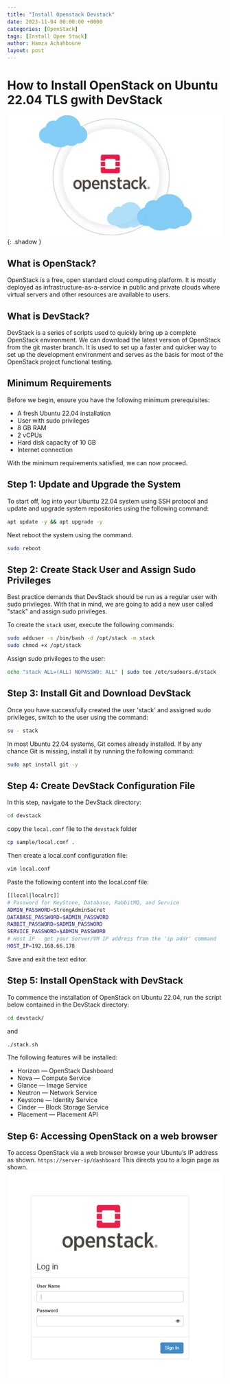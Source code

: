 ```yaml
---
title: "Install Openstack Devstack"
date: 2023-11-04 00:00:00 +0000
categories: [OpenStack]
tags: [Install Open Stack]    
author: Hamza Achahboune
layout: post
---
```

# How to Install OpenStack on Ubuntu 22.04 TLS gwith DevStack


![img-description](/assets/img/Blog/1.jpg){: .shadow }



## What is OpenStack?
OpenStack is a free, open standard cloud computing platform. It is mostly deployed as infrastructure-as-a-service in public and private clouds where virtual servers and other resources are available to users.

## What is DevStack?
DevStack is a series of scripts used to quickly bring up a complete OpenStack environment. We can download the latest version of OpenStack from the git master branch. It is used to set up a faster and quicker way to set up the development environment and serves as the basis for most of the OpenStack project functional testing.

## Minimum Requirements
Before we begin, ensure you have the following minimum prerequisites:

- A fresh Ubuntu 22.04 installation
- User with sudo privileges
- 8 GB RAM
- 2 vCPUs
- Hard disk capacity of 10 GB
- Internet connection

With the minimum requirements satisfied, we can now proceed.

## Step 1: Update and Upgrade the System

To start off, log into your Ubuntu 22.04 system using SSH protocol and update and upgrade system repositories using the following command:

```bash
apt update -y && apt upgrade -y
```
Next reboot the system using the command.

```bash
sudo reboot
```

## Step 2: Create Stack User and Assign Sudo Privileges

Best practice demands that DevStack should be run as a regular user with sudo privileges. With that in mind, we are going to add a new user called "stack" and assign sudo privileges.

To create the `stack` user, execute the following commands:

```bash
sudo adduser -s /bin/bash -d /opt/stack -m stack
sudo chmod +x /opt/stack
```

Assign sudo privileges to the user:

```bash
echo "stack ALL=(ALL) NOPASSWD: ALL" | sudo tee /etc/sudoers.d/stack
```

## Step 3: Install Git and Download DevStack

Once you have successfully created the user 'stack' and assigned sudo privileges, switch to the user using the command:

```bash
su - stack
```
In most Ubuntu 22.04 systems, Git comes already installed. If by any chance Git is missing, install it by running the following command:

```bash
sudo apt install git -y
```

## Step 4: Create DevStack Configuration File

In this step, navigate to the DevStack directory:

```bash
cd devstack
```
copy the `local.conf` file to the `devstack` folder

```bash
cp sample/local.conf .
```

Then create a local.conf configuration file:

```bash
vim local.conf
```
Paste the following content into the local.conf file:

```bash
[[local|localrc]]
# Password for KeyStone, Database, RabbitMQ, and Service
ADMIN_PASSWORD=StrongAdminSecret
DATABASE_PASSWORD=$ADMIN_PASSWORD
RABBIT_PASSWORD=$ADMIN_PASSWORD
SERVICE_PASSWORD=$ADMIN_PASSWORD
# Host IP - get your Server/VM IP address from the 'ip addr' command
HOST_IP=192.168.66.178
```
Save and exit the text editor.

## Step 5: Install OpenStack with DevStack

To commence the installation of OpenStack on Ubuntu 22.04, run the script below contained in the DevStack directory:
```bash
cd devstack/
```
and 

```bash
./stack.sh
```
The following features will be installed:

* Horizon — OpenStack Dashboard
* Nova — Compute Service
* Glance — Image Service
* Neutron — Network Service
* Keystone — Identity Service
* Cinder — Block Storage Service
* Placement — Placement API

## Step 6: Accessing OpenStack on a web browser
To access OpenStack via a web browser browse your Ubuntu’s IP address as shown. `https://server-ip/dashboard` This directs you to a login page as shown.
![Local Image](/assets/img/Blog/2.png)

